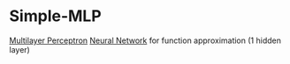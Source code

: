 # Simple-MLP

[Multilayer Perceptron](https://en.wikipedia.org/wiki/Multilayer_perceptron) [Neural Network](https://en.wikipedia.org/wiki/Artificial_neural_network) for function approximation (1 hidden layer)
